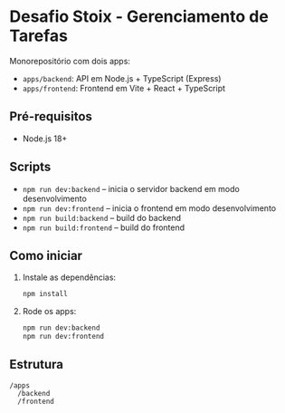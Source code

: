 # Desafio Stoix - Gerenciamento de Tarefas

Monorepositório com dois apps:

- `apps/backend`: API em Node.js + TypeScript (Express)
- `apps/frontend`: Frontend em Vite + React + TypeScript

## Pré-requisitos

- Node.js 18+

## Scripts

- `npm run dev:backend` – inicia o servidor backend em modo desenvolvimento
- `npm run dev:frontend` – inicia o frontend em modo desenvolvimento
- `npm run build:backend` – build do backend
- `npm run build:frontend` – build do frontend

## Como iniciar

1. Instale as dependências:
   ```bash
   npm install
   ```
2. Rode os apps:
   ```bash
   npm run dev:backend
   npm run dev:frontend
   ```

## Estrutura

```
/apps
  /backend
  /frontend
```
